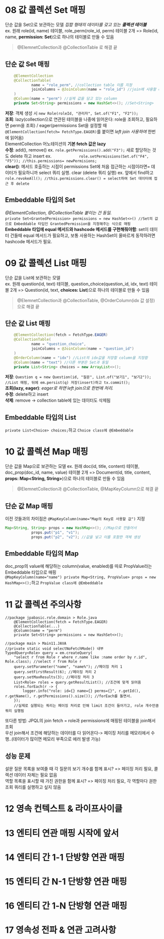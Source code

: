 # 08 값 콜렉션 Set 매핑
단순 값을 Set으로 보관하는 모델
*집합 형태의 데이터를 갖고 있는 **콜렉션 테이블***  
ex. 원래 role(id, name) 테이블, role_perm(role_id, perm) 테이블 2개 => Role(id, name, **permission: Set<String>**)으로 하나의 테이블로 만들 수 있음  
> @ElemnetCollection과 @CollectionTable 로 해결 끝  
## 단순 값 Set 매핑
```java
    @ElementCollection
    @CollectionTable(
            name = "role_perm", //collection table 이름 지정
            joinColumns = @JoinColumn(name = "role_id") //join에 사용할 column 지정
    )
    @Column(name = "perm") //실제 값을 담고 있는 column
    private Set<String> permissions = new HashSet<>(); //Set<String>
```
**저장**: 객체 생성 시 ```new Role(roleId, "관리자", Set.of("F1", "F2")); ```   
**조회**: lazy(collection으로 연관된 테이블을 나중에 읽어온다: role을 조회하고, 필요하면 perm을 조회) / eager(permissions Set을 설정할 때 ```@ElementCollection(fetch= FetchType.EAGER)```를 붙이면 *left join 사용하여* 한번에 읽어옴)  
ElementCollection 어노테이션의 **기본 fetch 값은 lazy**  
**수정**: add(), remove()  ex. ```role.getPermissions().add("F3");```
새로 할당하는 것도 delete 하고 insert  ex. ```            role.setPermissions(Set.of("F4", "F5")); //this.permissions= newPermisions;```  
**clear()**: 메서드 호출하는 시점이 permissions Set에 처음 접근하는 시점이라면= 데이터가 필요하니까 select 쿼리 실행. clear (delete 쿼리 실행)
ex. 앞에서 find하고 ```role.revokeAll(); //this.permissions.clear() = select하여 Set 데이터에 접근 후 delete```  
## Embeddable 타입의 Set
*@ElementCollection, @CollectionTable 붙이는 건 동일.*   
```private Set<GrantedPermission> permissions = new HashSet<>() //Set의 값으로 Embeddable 타입인 GrantedPermission을 지정해주는 식으로 매핑```   
**Embeddable 타입에 equal 메서드와 hashcode 메서드를 구현해줘야함**: set이 데이터 건들때 equal 메서드가 필요하고, 보통 사용하는 HashSet이 올바르게 동작하려면 hashcode 메서드가 필요.  
   
# 09 값 콜렉션 List 매핑
단순 값을 List에 보관하는 모델  
ex. 원래 question(id, text) 테이블, question_choice(question_id, idx, text) 테이블 2개 => Question(id, text, **choices: List<String>**)으로 하나의 테이블로 만들 수 있음  
> @ElemnetCollection과 @CollectionTable, @OrderColumn(idx 값 설정) 으로 해결 끝  
## 단순 값 List 매핑
```java
    @ElementCollection(fetch = FetchType.EAGER)
    @CollectionTable(
            name = "question_choice",
            joinColumns = @JoinColumn(name = "question_id")
    )
    @OrderColumn(name = "idx") //List의 idx값을 저장할 column을 지정함
    @Column(name = "text") //다른 부분은 Set과 동일
    private List<String> choices = new ArrayList<>();
```  
**저장**: ```Question q = new Question(id, "질문", List.of("보기1", "보기2")); //List 매핑, 뒤에 em.persist(q) 저장(insert)하고 tx.commit();```  
**조회(lazy, eager)**: *eager로 하면 left join으로 한번에 처리.*  
**수정**: delete하고 insert  
**삭제**: remove -> collection table에 있는 데이터도 삭제됨   
## Embeddable 타입의 List
```private List<Choice> choices;```하고 ```Choice class에 @Embeddable```
  
# 10 값 콜렉션 Map 매핑
단순 값을 Map으로 보관하는 모델
ex. 원래 doc(id, title, content) 테이블, doc_prop(doc_id, name, value) 테이블 2개 => Document(id, title, content, **props: Map<String, String>**)으로 하나의 테이블로 만들 수 있음  
> @ElemnetCollection과 @CollectionTable, @MapKeyColumn으로 해결 끝 
## 단순 값 Map 매핑
이전 것들과의 차이점은 ```@MapKeyColumn(name="Map의 Key로 사용할 값")``` 지정  
```java
Map<String, String> props = new HashMap<>(); //Map으로 만들어서
            props.put("p1", "v1");
            props.put("p2", "v2"); //값을 넣고 이를 포함한 객체 생성
```  
## Embeddable 타입의 Map
doc_prop의 value에 해당하는 column(value, enabled)를 따로 PropValue라는 Embeddable 타입으로 매핑  
```@MapKeyColumn(name="name") private Map<String, PropValue> props = new HashMap<>();```하고 ```PropValue class에 @Embeddable```  
  
# 11 값 콜렉션 주의사항
```
//package jpabasic.role.domain > Role.java
    @ElementCollection(fetch = FetchType.EAGER)
    @CollectionTable(...)
    @Column(name = "perm")
    private Set<String> permissions = new HashSet<>();
```

```
//package main > Main11.JAVA
//private static void selectNoFetchMode() 내부
TypedQuery<Role> query = em.createQuery(
    "select r from Role r where r.name like :name order by r.id", Role.class); //select r from Role r
    query.setParameter("name", "name%"); //페이징 처리 1
    query.setFirstResult(6); //페이징 처리 2
    query.setMaxResults(3); //페이징 처리 3
    List<Role> roles = query.getResultList(); //조건에 맞게 읽어옴
    roles.forEach(r -> {
        logger.info("role: id={} name={} perms={}", r.getId(), r.getName(), r.getPermissions().size()); //forEach를 돌면서. 
    });
    //실제로 실행되는 쿼리는 페이징 처리로 인해 limit 조건이 들어가고, role 개수만큼 쿼리 실행됨  
```
또다른 방법: JPQL의 join fetch = role과 permissions에 매핑된 테이블을 join해서 조회  
우선 join해서 조건에 해당하는 데이터를 다 읽어온다-> 페이징 처리를 메모리에서 수행..(데이터가 많이면 메모리 부족으로 에러 발생 가능)    
## 성능 문제
설문 질문 목록을 보여줄 때 각 질문의 보기 개수를 함께 표시? => 페이징 처리 필요, 콜렉션 데이터 자체는 필요 없음  
역할 목록을 표시할 때 가진 권한을 함께 표시? => 페이징 처리 필요, 각 역할마다 권한 조회 쿼리를 실행하고 싶지 않음  

# 12 영속 컨텍스트 & 라이프사이클

# 13 엔티티 연관 매핑 시작에 앞서

# 14 엔티티 간 1-1 단방향 연관 매핑

# 15 엔티티 간 N-1 단방향 연관 매핑

# 16 엔티티 간 1-N 단방형 연관 매핑

# 17 영속성 전파 & 연관 고려사항

